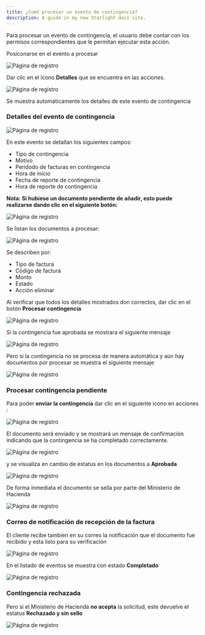 ```yaml
---
title: ¿Comó procesar un evento de contingencia?
description: A guide in my new Starlight docs site.
---
```


Para procesar un evento de contingencia, el usuario debe contar con los permisos correspondientes que le permitan ejecutar esta acción.

Posiconarse en el evento a procesar 

![Página de registro](../../../biller/registro.png)

 Dar clic en el icono **Detalles** que se encuentra en las acciones.

![Página de registro](../../../biller/verdetalles.png)

Se muestra automáticamente los detalles de este evento de contingencia

### Detalles del evento de contingencia ###

![Página de registro](../../../biller/detalles-eventoc.png)

En este evento se detallan los siguientes campos:

- Tipo de contingencia 
- Motivo 
- Peridodo de facturas en contingencia 
- Hora de inicio 
- Fecha de reporte de contingencia 
- Hora de reporte de contingencia 

**Nota: Si hubiese un documento pendiente de añadir, esto puede realizarse dando clic en el siguiente botón:**

![Página de registro](../../../biller/adddoc.png)

Se listan los documentos a procesar:

![Página de registro](../../../biller/procesar.png)

Se describen por:

- Tipo de factura 
- Código de factura 
- Monto 
- Estado
- Acción eliminar 

Al verificar que todos los detalles mostrados don correctos, dar clic en el botón **Procesar contingencia**

![Página de registro](../../../biller/btncontingencia.png)

Si la contingencia fue aprobada se mostrara el siguiente mensaje

![Página de registro](../../../biller/aprobada.png)

Pero si la contingencia no se procesa de manera automática y aún hay documentos por procesar se muestra el siguiente mensaje 

![Página de registro](../../../biller/evento-por-procesar.png)


### Procesar contingencia pendiente ###

Para poder **enviar la contingencia** dar clic en el siguiente icono en acciones :

![Página de registro](../../../biller/process.png)

El documento será enviado y se mostrará un mensaje de confirmación indicando que la contingencia se ha completado correctamente.

![Página de registro](../../../biller/aprobadaconti.png)

y se visualiza en cambio de estatus en los documentos a **Aprobada**

![Página de registro](../../../biller/cambio-status.png)

De forma inmediata el documento se sella por parte del Ministerio de Hacienda

![Página de registro](../../../biller/sellado-firmado.png)

### Correo de notificación de recepción de la factura ###

El cliente recibe tambien en su correo la notificación que el documento fue recibido y esta listo para su verificación

![Página de registro](../../../biller/correonoti.png)

En el listado de eventos se muestra con estado **Completado** 


![Página de registro](../../../biller/status.png)

### Contingencia rechazada ###

Pero si el Ministerio de Hacienda **no acepta** la solicitud, este devuelve el estatus **Rechazado y sin sello**

![Página de registro](../../../biller/rechazado.png)





